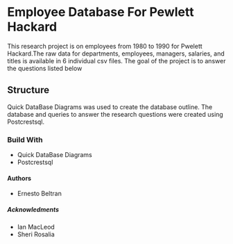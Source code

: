 # Employee Database For Pewlett Hackard

This research project is on employees from 1980 to 1990 for 
Pwelett Hackard.The raw data for departments, employees, managers,
salaries, and titles is available in 6 individual csv files. The 
goal of the project is to answer the questions listed below 

## Structure
Quick DataBase Diagrams was used to create the database outline. 
The database and queries to answer the research questions were 
created using Postcrestsql.

### Build With 
* Quick DataBase Diagrams
* Postcrestsql
#### Authors
* Ernesto Beltran
##### Acknowledments
* Ian MacLeod
* Sheri Rosalia
